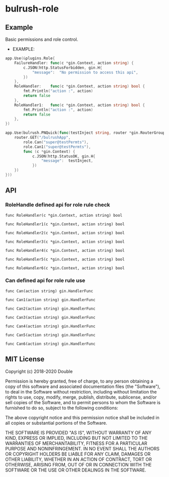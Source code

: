 # bulrush-role

## Example
Basic permissions and role control.
- EXAMPLE:   
```go
app.Use(&plugins.Role{
	FailureHandler: func(c *gin.Context, action string) {
		c.JSON(http.StatusForbidden, gin.H{
			"message": 	"No permission to access this api",
		})
	},
	RoleHandler:	func(c *gin.Context, action string) bool {
		fmt.Println("action :", action)
		return false
	},
	RoleHandler1:	func(c *gin.Context, action string) bool {
		fmt.Println("action :", action)
		return false
	},
})

app.Use(bulrush.PNQuick(func(testInject string, router *gin.RouterGroup, role *plugins.Role) {
	router.GET("/bulrushApp",
		role.Can("super@testPermts"),
		role.Can1("super@testPermts"),
		func (c *gin.Context) {
			c.JSON(http.StatusOK, gin.H{
				"message": 	testInject,
			})
	})
}))
```
## API

### RoleHandle defined api for role rule check

	func RoleHandler(c *gin.Context, action string) bool

	func RoleHandler1(c *gin.Context, action string) bool

	func RoleHandler2(c *gin.Context, action string) bool

	func RoleHandler3(c *gin.Context, action string) bool

	func RoleHandler4(c *gin.Context, action string) bool

	func RoleHandler5(c *gin.Context, action string) bool

	func RoleHandler6(c *gin.Context, action string) bool

### Can defined api for role rule use

	func Can(action string) gin.HandlerFunc

	func Can1(action string) gin.HandlerFunc

	func Can2(action string) gin.HandlerFunc

	func Can3(action string) gin.HandlerFunc

	func Can4(action string) gin.HandlerFunc

	func Can5(action string) gin.HandlerFunc

	func Can6(action string) gin.HandlerFunc


## MIT License

Copyright (c) 2018-2020 Double

Permission is hereby granted, free of charge, to any person obtaining a copy
of this software and associated documentation files (the "Software"), to deal
in the Software without restriction, including without limitation the rights
to use, copy, modify, merge, publish, distribute, sublicense, and/or sell
copies of the Software, and to permit persons to whom the Software is
furnished to do so, subject to the following conditions:

The above copyright notice and this permission notice shall be included in all
copies or substantial portions of the Software.

THE SOFTWARE IS PROVIDED "AS IS", WITHOUT WARRANTY OF ANY KIND, EXPRESS OR
IMPLIED, INCLUDING BUT NOT LIMITED TO THE WARRANTIES OF MERCHANTABILITY,
FITNESS FOR A PARTICULAR PURPOSE AND NONINFRINGEMENT. IN NO EVENT SHALL THE
AUTHORS OR COPYRIGHT HOLDERS BE LIABLE FOR ANY CLAIM, DAMAGES OR OTHER
LIABILITY, WHETHER IN AN ACTION OF CONTRACT, TORT OR OTHERWISE, ARISING FROM,
OUT OF OR IN CONNECTION WITH THE SOFTWARE OR THE USE OR OTHER DEALINGS IN THE
SOFTWARE.